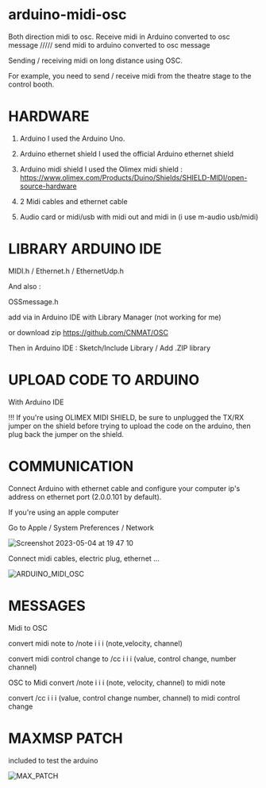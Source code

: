 # arduino-midi-osc
Both direction midi to osc. 
Receive midi in Arduino converted to osc message ///// send midi to arduino converted to osc message

Sending / receiving midi on long distance using OSC.

For example, you need to send / receive midi from the theatre stage to the control booth.


# HARDWARE

1. Arduino
I used the Arduino Uno.

2. Arduino ethernet shield
I used the official Arduino ethernet shield

3. Arduino midi shield
I used the Olimex midi shield : https://www.olimex.com/Products/Duino/Shields/SHIELD-MIDI/open-source-hardware

4. 2 Midi cables and ethernet cable

5. Audio card or midi/usb with midi out and midi in (i use m-audio usb/midi)


# LIBRARY ARDUINO IDE

MIDI.h / Ethernet.h / EthernetUdp.h


And also :

OSSmessage.h

add via in Arduino IDE with Library Manager (not working for me)

or download zip https://github.com/CNMAT/OSC

Then in Arduino IDE : Sketch/Include Library / Add .ZIP library


# UPLOAD CODE TO ARDUINO
With Arduino IDE

!!! If you're using OLIMEX MIDI SHIELD, be sure to unplugged the TX/RX jumper on the shield before trying to upload the code on the arduino, then plug back the jumper on the shield.


# COMMUNICATION
Connect Arduino with ethernet cable and configure your computer ip's address on ethernet port (2.0.0.101 by default).

If you're using an apple computer

Go to Apple / System Preferences / Network

![Screenshot 2023-05-04 at 19 47 10](https://user-images.githubusercontent.com/59850990/236286908-139f3726-21ad-49f4-92f0-f8ea0d0d6608.png)


Connect midi cables, electric plug, ethernet ...

![ARDUINO_MIDI_OSC](https://user-images.githubusercontent.com/59850990/236285776-25273106-3389-4f2b-8589-a0357e21650b.jpg)


# MESSAGES

Midi to OSC

convert midi note to /note i i i (note,velocity, channel)

convert midi control change to /cc i i i (value, control change, number channel)


OSC to Midi
convert /note i i i (note, velocity, channel) to midi note 

convert /cc i i i (value, control change number, channel) to midi control change




# MAXMSP PATCH 
included to test the arduino

![MAX_PATCH](https://user-images.githubusercontent.com/59850990/236284361-b6877bfb-6c16-496d-9662-5ad811449646.png)




